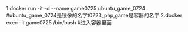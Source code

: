 1.docker run -it -d --name game0725  ubuntu_game_0724
#ubuntu_game_0724是镜像的名字t0723_php,game是容器的名字
2.docker exec -it game0725  /bin/bash
#进入容器里面

